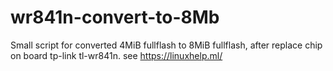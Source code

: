 # wr841n-convert-to-8Mb
Small script for converted 4MiB fullflash to 8MiB fullflash, after replace chip on board tp-link tl-wr841n.
see https://linuxhelp.ml/
